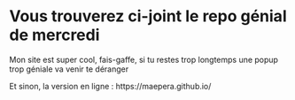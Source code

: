 <h1>Vous trouverez ci-joint le repo génial de mercredi</h1>
<p>Mon site est super cool, fais-gaffe, si tu restes trop longtemps une popup trop géniale va venir te déranger</p>
<p>Et sinon, la version en ligne : https://maepera.github.io/</p>
